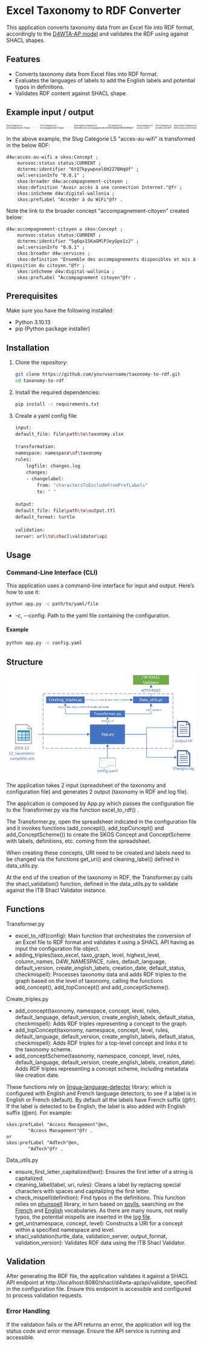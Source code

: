 # Excel Taxonomy to RDF Converter  
  
This application converts taxonomy data from an Excel file into RDF format, accordingly to the [D4WTA-AP model](https://digitalwallonia.github.io/D4WTA-AP/releases/1.0.0/) and validates the RDF using against SHACL shapes. 
  
## Features  
  
- Converts taxonomy data from Excel files into RDF format.
- Evaluates the languages of labels to add the English labels and potential typos in definitions. 
- Validates RDF content against SHACL shape.

## Example input / output

![Example](/doc/example.jpg)

In the above example, the Slug Categorie L5 "acces-au-wifi" is transformed in the below RDF:

```
d4w:acces-au-wifi a skos:Concept ;
    eurovoc:status status:CURRENT ;
    dcterms:identifier "6tO7kpywpnel6H2Z7BHqUf" ;
    owl:versionInfo "0.0.1" ;
    skos:broader d4w:accompagnement-citoyen ;
    skos:definition "Avoir accès à une connection Internet."@fr ;
    skos:inScheme d4w:digital-wallonia ;
    skos:prefLabel "Accéder à du WiFi"@fr .
```

Note the link to the broader concept "accompagnement-citoyen" created below:

```
d4w:accompagnement-citoyen a skos:Concept ;
    eurovoc:status status:CURRENT ;
    dcterms:identifier "5q6qx1SKaGMlPJeyGpe1zJ" ;
    owl:versionInfo "0.0.1" ;
    skos:broader d4w:services ;
    skos:definition "Ensemble des accompagnements disponibles et mis à disposition du citoyen."@fr ;
    skos:inScheme d4w:digital-wallonia ;
    skos:prefLabel "Accompagnement citoyen"@fr .
```

## Prerequisites  
  
Make sure you have the following installed:  
  
- Python 3.10.13  
- pip (Python package installer)  
  
## Installation  
  
1. Clone the repository:  
  
    ```bash  
    git clone https://github.com/yourusername/taxonomy-to-rdf.git  
    cd taxonomy-to-rdf  
    ```  
  
2. Install the required dependencies:  
  
    ```bash  
    pip install -r requirements.txt  
    ```  

3. Create a yaml config file: 
    
    ```bash
    input:  
    default_file: file\path\to\taxonomy.xlsx  
    
    transformation:  
    namespace: namespace\of\taxonomy  
    rules:  
        logfile: changes.log  
        changes:  
        - changelabel:  
            from: "charactersToExcludeFromPrefLabels"  
            to: " "  
    
    output:  
    default_file: file\path\to\output.ttl 
    default_format: turtle  
    
    validation:  
    server: url\to\shacl\validator\api 
    ``` 
  
## Usage  
  
### Command-Line Interface (CLI)  
  
This application uses a command-line interface for input and output. Here’s how to use it:  
  
```bash  
python app.py -c path/to/yaml/file  
```
- -c, --config: Path to the yaml file containing the configuration.

#### Example
```bash 
python app.py -c config.yaml  
```

## Structure
![Structure](/doc/structure.jpg)

The application takes 2 input (spreadsheet of the taxonomy and configuration file) and generates 2 output (taxonomy in RDF and log file).

The application is composed by App.py which passes the configuration file to the Transformer.py via the function excel_to_rdf() .

The Transformer.py, open the spreadsheet indicated in the configuration file and it invokes functions (add_concept(), add_topConcept() and add_ConceptScheme()) to create the SKOS Concept and ConceptScheme with labels, definitions, etc. coming from the spreadsheet.

When creating these concepts, URI need to be created and labels need to be changed via the functions get_uri() and cleaning_label() defined in data_utils.py.

At the end of the creation of the taxonomy in RDF, the Transformer.py calls the shacl_validation() function, defined in the data_utils.py to validate against the ITB Shacl Validator instance.

## Functions
Transformer.py
- excel_to_rdf(config): Main function that orchestrates the conversion of an Excel file to RDF format and validates it using a SHACL API having as input the configuration file object.
- adding_triples(taxo_excel, taxo_graph, level, highest_level, column_names, D4W_NAMESPACE, rules, default_language, default_version, create_english_labels, creation_date, default_status, checkmispell): Processes taxonomy data and adds RDF triples to the graph based on the level of taxonomy, calling the functions add_concept(), add_topConcept() and add_conceptScheme().

Create_triples.py
- add_concept(taxonomy, namespace, concept, level, rules, default_language, default_version, create_english_labels, default_status, checkmispell): Adds RDF triples representing a concept to the graph. 
- add_topConcept(taxonomy, namespace, concept, level, rules, default_language, default_version, create_english_labels, default_status, checkmispell): Adds RDF triples for a top-level concept and links it to the taxonomy scheme.
- add_conceptScheme(taxonomy, namespace, concept, level, rules, default_language, default_version, create_english_labels, creation_date): Adds RDF triples representing a concept scheme, including metadata like creation date.

These functions rely on [lingua-language-detector](https://github.com/pemistahl/lingua-py) library; which is configured with English and French language detectors, to see if a label is in English or French (default).
By default all the labels have French suffix (@fr). If the label is detected to be English, the label is also added with English suffix (@en).
For example:
```
skos:prefLabel "Access Management"@en,
        "Access Management"@fr .
or
skos:prefLabel "AdTech"@en,
        "AdTech"@fr .
```

Data_utils.py
- ensure_first_letter_capitalized(text): Ensures the first letter of a string is capitalized.
- cleaning_label(label, uri, rules): Cleans a label by replacing special characters with spaces and capitalizing the first letter.
- check_mispell(definition): Find typos in the definitions. This function relies on [phunspell](https://github.com/dvwright/phunspell) library, in turn based on [spylls](https://github.com/zverok/spylls), searching on the [French](https://github.com/dvwright/phunspell/tree/main/phunspell/data/dictionary/fr_FR) and [English](https://github.com/dvwright/phunspell/tree/main/phunspell/data/dictionary/en) vocabularies. As there are many nouns, not really typos, the potential mispells are inserted in the [log file](https://github.com/DigitalWallonia/spreadsheet-to-rdf/blob/main/changes.log).
- get_uri(namespace, concept, level): Constructs a URI for a concept within a specified namespace and level.
- shacl_validation(turtle_data, validation_server, output_format, validation_version): Validates RDF data using the ITB Shacl Validator.

## Validation
After generating the RDF file, the application validates it against a SHACL API endpoint at http://localhost:8080/shacl/d4wta-ap/api/validate, specified in the configuration file. Ensure this endpoint is accessible and configured to process validation requests.

### Error Handling
If the validation fails or the API returns an error, the application will log the status code and error message. Ensure the API service is running and accessible.
